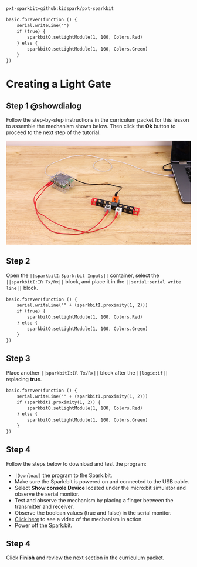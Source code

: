 ```package
pxt-sparkbit=github:kidspark/pxt-sparkbit
```

```template
basic.forever(function () {
    serial.writeLine("")
    if (true) {
        sparkbitO.setLightModule(1, 100, Colors.Red)
    } else {
        sparkbitO.setLightModule(1, 100, Colors.Green)
    }
})
```

# Creating a Light Gate

## Step 1 @showdialog

Follow the step-by-step instructions in the curriculum packet for this lesson to assemble the mechanism shown below. Then click the **Ok** button to proceed to the next step of the tutorial.

![light-gate](https://raw.githubusercontent.com/KidSpark/tutorials/master/assets/2-4-light-gate.png)

## Step 2

Open the ``||sparkbitI:Spark:bit Inputs||`` container, select the ``||sparkbitI:IR Tx/Rx||`` block, and place it in the ``||serial:serial write line||`` block.

```blocks
basic.forever(function () {
    serial.writeLine("" + (sparkbitI.proximity(1, 2)))
    if (true) {
        sparkbitO.setLightModule(1, 100, Colors.Red)
    } else {
        sparkbitO.setLightModule(1, 100, Colors.Green)
    }
})
```

## Step 3

Place another ``||sparkbitI:IR Tx/Rx||`` block after the ``||logic:if||`` replacing **true**.

```blocks
basic.forever(function () {
    serial.writeLine("" + (sparkbitI.proximity(1, 2)))
    if (sparkbitI.proximity(1, 2)) {
        sparkbitO.setLightModule(1, 100, Colors.Red)
    } else {
        sparkbitO.setLightModule(1, 100, Colors.Green)
    }
})
```

## Step 4

Follow the steps below to download and test the program:
* ``|Download|`` the program to the Spark:bit.
* Make sure the Spark:bit is powered on and connected to the USB cable.
* Select **Show console Device** located under the micro:bit simulator and observe the serial monitor.
* Test and observe the mechanism by placing a finger between the transmitter and receiver.
* Observe the boolean values (true and false) in the serial monitor.
* [Click here](https://youtu.be/LfntBsh-KXE) to see a video of the mechanism in action.
* Power off the Spark:bit.

## Step 4

Click **Finish** and review the next section in the curriculum packet.